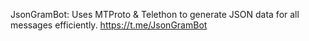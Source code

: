 JsonGramBot: Uses MTProto & Telethon to generate JSON data for all messages efficiently.
https://t.me/JsonGramBot
